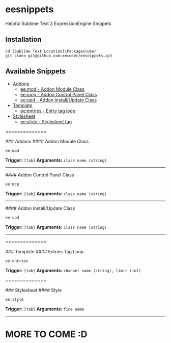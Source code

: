 # eesnippets

Helpful Sublime Text 3 ExpressionEngine Snippets

## Installation
```
cd [Sublime Text Location]\Packages\User
git clone git@github.com:eecoder/eesnippets.git
```

## Available Snippets
* [Addons](#addons)
    * [ee:mod - Addon Module Class](#mod)
    * [ee:mcp - Addon Control Panel Class](#mcp)
    * [ee:upd - Addon Install/Update Class](#upd)
* [Template](#template)
    * [ee:entries - Entry tag loop](#entries)
* [Stylesheet](#stylesheet)
    * [ee:style - Stylesheet tag](#style)

==============

<a name="addons"/>
### Addons

<a name="mod"/>
#### Addon Module Class

```
ee:mod
```

__Trigger:__ `[tab]`
__Arguments:__ `class name (string)`

***

<a name="mcp"/>
#### Addon Control Panel Class

```
ee:mcp
```

__Trigger:__ `[tab]`
__Arguments:__ `class name (string)`

***

<a name="upd"/>
#### Addon Install/Update Class

```
ee:upd
```

__Trigger:__ `[tab]`
__Arguments:__ `class name (string)`

***

==============

<a name="template"/>
### Template

<a name="entries"/>
#### Entries Tag Loop

```
ee:entries
```

__Trigger:__ `[tab]`
__Arguments:__ `channel name (string), limit (int)`

==============

<a name="stylesheet"/>
### Stylesheet

<a name="style"/>
#### Style

```
ee:style
```

__Trigger:__ `[tab]`
__Arguments:__ `fine name`

***

# MORE TO COME :D
